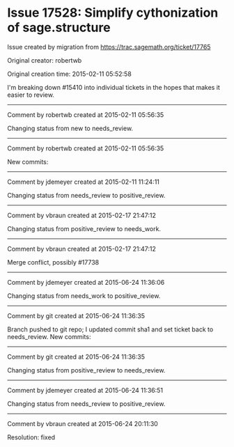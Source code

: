 # Issue 17528: Simplify cythonization of sage.structure

Issue created by migration from https://trac.sagemath.org/ticket/17765

Original creator: robertwb

Original creation time: 2015-02-11 05:52:58

I'm breaking down #15410 into individual tickets in the hopes that makes it easier to review.


---

Comment by robertwb created at 2015-02-11 05:56:35

Changing status from new to needs_review.


---

Comment by robertwb created at 2015-02-11 05:56:35

New commits:


---

Comment by jdemeyer created at 2015-02-11 11:24:11

Changing status from needs_review to positive_review.


---

Comment by vbraun created at 2015-02-17 21:47:12

Changing status from positive_review to needs_work.


---

Comment by vbraun created at 2015-02-17 21:47:12

Merge conflict, possibly #17738


---

Comment by jdemeyer created at 2015-06-24 11:36:06

Changing status from needs_work to positive_review.


---

Comment by git created at 2015-06-24 11:36:35

Branch pushed to git repo; I updated commit sha1 and set ticket back to needs_review. New commits:


---

Comment by git created at 2015-06-24 11:36:35

Changing status from positive_review to needs_review.


---

Comment by jdemeyer created at 2015-06-24 11:36:51

Changing status from needs_review to positive_review.


---

Comment by vbraun created at 2015-06-24 20:11:30

Resolution: fixed
